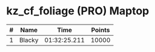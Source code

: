 # kz_cf_foliage (PRO) Maptop

|  # | Name | Time | Points |
|-------------- | -------------- | -------------- | -------------- | 
| 1 | Blacky | 01:32:25.211 | 10000 | 

